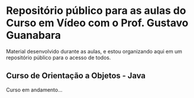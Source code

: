 # Repositório público para as aulas do Curso em Vídeo com o Prof. Gustavo Guanabara

Material desenvolvido durante as aulas, e estou organizando aqui em um repositório público para o acesso de todos.


## Curso de Orientação a Objetos - Java

Curso em andamento...